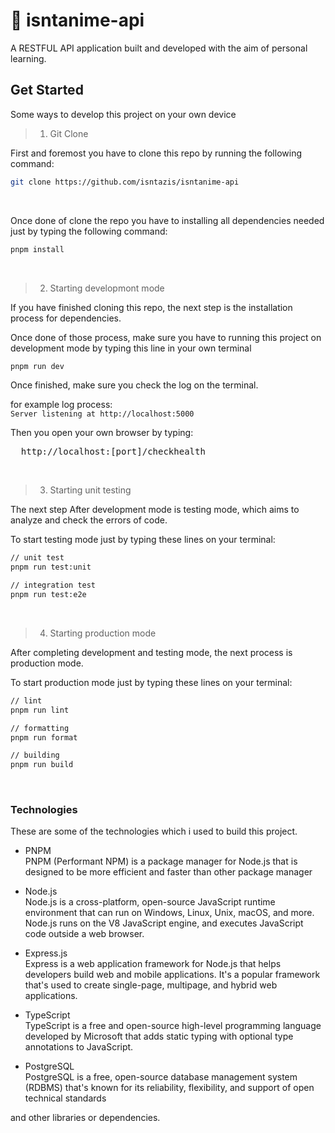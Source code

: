 # 👀 isntanime-api
A RESTFUL API application built and developed with the aim of personal learning.

## Get Started
Some ways to develop this project on your own device

> 1. Git Clone

First and foremost you have to clone this repo by running the following command:

```sh
git clone https://github.com/isntazis/isntanime-api
```
</br>

Once done of clone the repo you have to installing all dependencies needed just by typing the following command:

```sh
pnpm install
```
</br>

> 2. Starting developmont mode  

If you have finished cloning this repo, the next step is the installation process for dependencies.

Once done of those process, make sure you have to running this project on development mode by typing this line in your own terminal

```sh
pnpm run dev
```

Once finished, make sure you check the log on the terminal.

for example log process:  
```Server listening at http://localhost:5000```

Then you open your own browser by typing:

<pre>
  http://localhost:[port]/checkhealth
</pre>
</br>

> 3. Starting unit testing  

The next step After development mode is testing mode, which aims to analyze and check the errors of code.  

To start testing mode just by typing these lines on your terminal:

```sh
// unit test
pnpm run test:unit

// integration test
pnpm run test:e2e
```
</br>

> 4. Starting production mode  

After completing development and testing mode, the next process is production mode.  

To start production mode just by typing these lines on your terminal:

```sh
// lint
pnpm run lint

// formatting
pnpm run format

// building
pnpm run build
```
</br>

### Technologies
These are some of the technologies which i used to build this project.

- PNPM  
PNPM (Performant NPM) is a package manager for Node.js that is designed to be more efficient and faster than other package manager

- Node.js  
Node.js is a cross-platform, open-source JavaScript runtime environment that can run on Windows, Linux, Unix, macOS, and more. Node.js runs on the V8 JavaScript engine, and executes JavaScript code outside a web browser.

- Express.js  
Express is a web application framework for Node.js that helps developers build web and mobile applications. It's a popular framework that's used to create single-page, multipage, and hybrid web applications.

- TypeScript  
TypeScript is a free and open-source high-level programming language developed by Microsoft that adds static typing with optional type annotations to JavaScript.

- PostgreSQL  
PostgreSQL is a free, open-source database management system (RDBMS) that's known for its reliability, flexibility, and support of open technical standards

and other libraries or dependencies.
